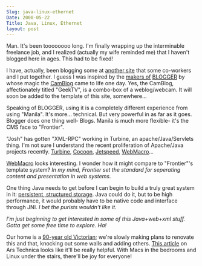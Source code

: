 ```yaml
---
Slug: java-linux-ethernet
Date: 2000-05-22
Title: Java, Linux, Ethernet
layout: post
---
```


Man. It&#39;s been toooooooo long. I&#39;m finally wrapping up the interminable freelance job, and I realized (actually my wife reminded me) that I haven&#39;t blogged here in ages. This had to be fixed!

I have, actually, been blogging some at <a href="http://www.redmonk.net/camblog/">another site</a> that some co-workers and I put together. I guess I was inspired by the <a href="http://www.pyra.com/">makers of</a> <a href="http://www.blogger.com/">BLOGGER</a> by whose magic the <a href="http://www.redmonk.net/camblog/">CamBlog</a> came to life one day. Yes, the CamBlog, affectionately titled &quot;GeekTV&quot;, is a combo-box of a weblog/webcam. It will soon be added to the template of this site, somewhere...

Speaking of BLOGGER, using it is a completely different experience from using &quot;Manila&quot;. It&#39;s more... technical. But very powerful in as far as it goes. Blogger does one thing well- Blogs. Manila is much more flexible- it&#39;s the CMS face to &quot;Frontier&quot;.

&quot;Josh&quot; has gotten &quot;XML-RPC&quot; working in Turbine, an apache/Java/Servlets thing. I&#39;m not sure I understand the recent proliferation of Apache/Java projects recently. <a href="http://java.apache.org/turbine/index.html">Turbine</a>, <a href="http://xml.apache.org/cocoon/index.html">Cocoon</a>, <a href="http://java.apache.org/jetspeed/site/overview.html">Jetspeed</a>, <a href="http://www.webmacro.org/">WebMacro</a>...

<a href="http://www.webmacro.org/">WebMacro</a> looks interesting. I wonder how it might compare to &quot;Frontier&quot;&#39;s template system? <i>In my mind, Frontier set the standard for seperating content and presentation in web systems.</i>

One thing Java needs to get before I can begin to build a truly great system in it: <a href="http://frontier.userland.com/stories/storyReader$1132">persistent, structured storage</a>. Java could do it, but to be high performance, it would probably have to be native code and interface through JNI. <i>I bet the purists wouldn&#39;t like it.

I&#39;m just beginning to get interested in some of this Java+web+xml stuff. Gotta get some free time to explore. <i>Ha!</i>
</i>

Our home is a <a href="http://weblogs.userland.com/the259diaries">90-year old Victorian</a>; we&#39;re slowly making plans to renovate this and that, knocking out some walls and adding others. <a href="http://www.arstechnica.com/guide/networking/installation-1.html">This article</a> on Ars Technica looks like it&#39;ll be really helpful. With Macs in the bedrooms and Linux under the stairs, there&#39;ll be joy for everyone!
